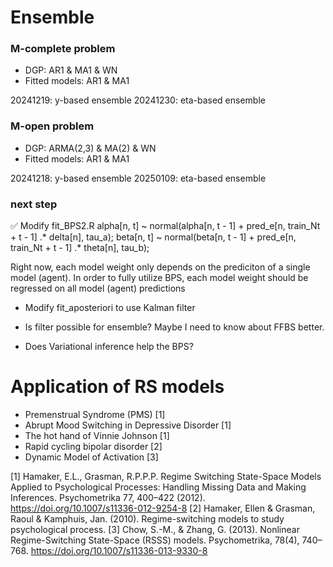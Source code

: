 # Ensemble

### M-complete problem
 - DGP: AR1 & MA1 & WN
 - Fitted models: AR1 & MA1 

20241219: y-based ensemble
20241230: eta-based ensemble

### M-open problem
 - DGP: ARMA(2,3) & MA(2) & WN
 - Fitted models: AR1 & MA1 

20241218: y-based ensemble
20250109: eta-based ensemble

### next step 

✅ Modify fit_BPS2.R
alpha[n, t] ~ normal(alpha[n, t - 1] + pred_e[n, train_Nt + t - 1] .* delta[n], tau_a);
beta[n, t] ~ normal(beta[n, t - 1] + pred_e[n, train_Nt + t - 1] .* theta[n], tau_b);

Right now, each model weight only depends on the prediciton of a single model (agent). 
In order to fully utilize BPS, each model weight should be regressed on all model (agent) predictions 

- Modify fit_aposteriori to use Kalman filter

- Is filter possible for ensemble? Maybe I need to know about FFBS better.

- Does Variational inference help the BPS? 



# Application of RS models

- Premenstrual Syndrome (PMS) [1]
- Abrupt Mood Switching in Depressive Disorder [1]
- The hot hand of Vinnie Johnson [1]
- Rapid cycling bipolar disorder [2]
- Dynamic Model of Activation [3]


[1] Hamaker, E.L., Grasman, R.P.P.P. Regime Switching State-Space Models Applied to Psychological Processes: Handling Missing Data and Making Inferences. Psychometrika 77, 400–422 (2012). https://doi.org/10.1007/s11336-012-9254-8
[2] Hamaker, Ellen & Grasman, Raoul & Kamphuis, Jan. (2010). Regime-switching models to study psychological process. 
[3] Chow, S.-M., & Zhang, G. (2013). Nonlinear Regime-Switching State-Space (RSSS) models. Psychometrika, 78(4), 740–768. https://doi.org/10.1007/s11336-013-9330-8
